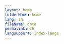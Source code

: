 ```yaml
---
layout: home
folderName: home
lang: zh
fileName: data
permalink: zh
langsupport: index-langs
---
```

